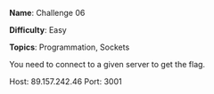 **Name**: Challenge 06

**Difficulty**: Easy

**Topics**: Programmation, Sockets

You need to connect to a given server to get the flag.

Host: 89.157.242.46
Port: 3001
